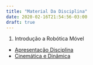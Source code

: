 ```yaml
---
title: "Material Da Disciplina"
date: 2020-02-16T21:54:56-03:00
draft: true
---
```



1. Introdução a Robótica Móvel
- [Apresentação Disciplina]()
- [Cinemática e Dinâmica](/cinematica-e-dinamica.pdf)
